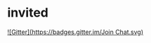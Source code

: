 # invited
[![Gitter](https://badges.gitter.im/Join Chat.svg)](https://gitter.im/jancel/invited?utm_source=badge&utm_medium=badge&utm_campaign=pr-badge&utm_content=badge)